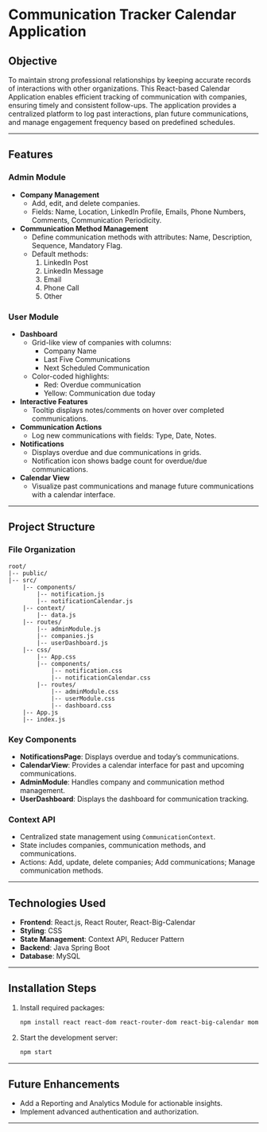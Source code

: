 # Communication Tracker Calendar Application

## Objective
To maintain strong professional relationships by keeping accurate records of interactions with other organizations. This React-based Calendar Application enables efficient tracking of communication with companies, ensuring timely and consistent follow-ups. The application provides a centralized platform to log past interactions, plan future communications, and manage engagement frequency based on predefined schedules.

---

## Features

### Admin Module
- **Company Management**
  - Add, edit, and delete companies.
  - Fields: Name, Location, LinkedIn Profile, Emails, Phone Numbers, Comments, Communication Periodicity.
- **Communication Method Management**
  - Define communication methods with attributes: Name, Description, Sequence, Mandatory Flag.
  - Default methods:
    1. LinkedIn Post
    2. LinkedIn Message
    3. Email
    4. Phone Call
    5. Other

### User Module
- **Dashboard**
  - Grid-like view of companies with columns:
    - Company Name
    - Last Five Communications
    - Next Scheduled Communication
  - Color-coded highlights:
    - Red: Overdue communication
    - Yellow: Communication due today
- **Interactive Features**
  - Tooltip displays notes/comments on hover over completed communications.
- **Communication Actions**
  - Log new communications with fields: Type, Date, Notes.
- **Notifications**
  - Displays overdue and due communications in grids.
  - Notification icon shows badge count for overdue/due communications.
- **Calendar View**
  - Visualize past communications and manage future communications with a calendar interface.

---

## Project Structure

### File Organization
```
root/
|-- public/
|-- src/
    |-- components/
        |-- notification.js
        |-- notificationCalendar.js
    |-- context/
        |-- data.js
    |-- routes/
        |-- adminModule.js
        |-- companies.js
        |-- userDashboard.js
    |-- css/
        |-- App.css
        |-- components/
            |-- notification.css
            |-- notificationCalendar.css
        |-- routes/
            |-- adminModule.css
            |-- userModule.css
            |-- dashboard.css
    |-- App.js
    |-- index.js
```

### Key Components
- **NotificationsPage**: Displays overdue and today’s communications.
- **CalendarView**: Provides a calendar interface for past and upcoming communications.
- **AdminModule**: Handles company and communication method management.
- **UserDashboard**: Displays the dashboard for communication tracking.

### Context API
- Centralized state management using `CommunicationContext`.
- State includes companies, communication methods, and communications.
- Actions: Add, update, delete companies; Add communications; Manage communication methods.

---

## Technologies Used
- **Frontend**: React.js, React Router, React-Big-Calendar
- **Styling**: CSS
- **State Management**: Context API, Reducer Pattern
- **Backend**: Java Spring Boot
- **Database**: MySQL

---

## Installation Steps

1. Install required packages:
   ```bash
   npm install react react-dom react-router-dom react-big-calendar moment moment-localizer lucide-react uuid
   ```
2. Start the development server:
   ```bash
   npm start
   ```

---

## Future Enhancements
- Add a Reporting and Analytics Module for actionable insights.
- Implement advanced authentication and authorization.

---

